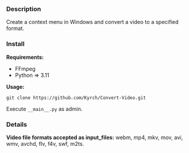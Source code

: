 ### Description

Create a context menu in Windows and convert a video to a specified format.

### Install

**Requirements:**

* FFmpeg
* Python => 3.11

**Usage:**

```git clone https://github.com/Kyrch/Convert-Video.git```

Execute ```__main__.py``` as admin.

### Details

**Video file formats accepted as input_files:** webm, mp4, mkv, mov, avi, wmv, avchd, flv, f4v, swf, m2ts.